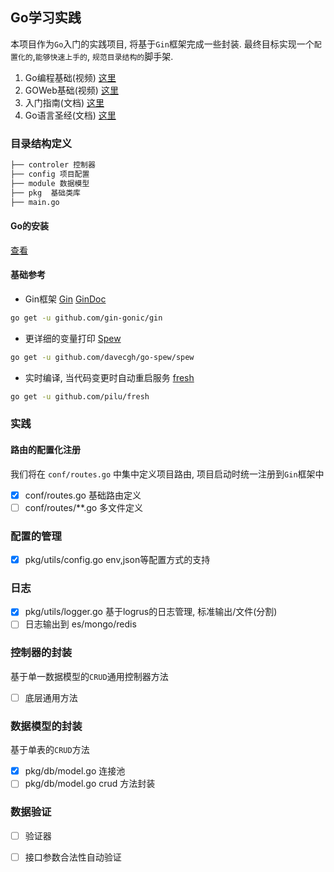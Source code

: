 ## Go学习实践

本项目作为`Go`入门的实践项目, 将基于`Gin`框架完成一些封装. 最终目标实现一个`配置化的`,`能够快速上手的`, `规范目录结构的`脚手架.

1. Go编程基础(视频) [这里](https://study.163.com/course/courseMain.htm?courseId=306002)
2. GOWeb基础(视频) [这里](https://study.163.com/course/courseMain.htm?courseId=328001)
3. 入门指南(文档) [这里](https://github.com/unknwon/the-way-to-go_ZH_CN)
4. Go语言圣经(文档) [这里](https://github.com/golang-china/gopl-zh)

### 目录结构定义
```bash
├── controler 控制器
├── config 项目配置 
├── module 数据模型
├── pkg  基础类库
├── main.go
```

#### Go的安装 

[查看](https://www.jianshu.com/p/ad57228c6e6a)

#### 基础参考
- Gin框架 [Gin](https://github.com/gin-gonic/gin) [GinDoc](https://learnku.com/docs/gin-gonic/2019)

```bash
go get -u github.com/gin-gonic/gin
```

- 更详细的变量打印 [Spew](https://github.com/davecgh/go-spew)

```bash
go get -u github.com/davecgh/go-spew/spew
```

- 实时编译, 当代码变更时自动重启服务 [fresh](https://github.com/gravityblast/fresh)

```bash
go get -u github.com/pilu/fresh
```

### 实践

#### 路由的配置化注册

我们将在 `conf/routes.go` 中集中定义项目路由, 项目启动时统一注册到`Gin`框架中

- [x] conf/routes.go 基础路由定义
- [ ] conf/routes/**.go 多文件定义

### 配置的管理

- [x] pkg/utils/config.go env,json等配置方式的支持

### 日志

- [x] pkg/utils/logger.go 基于logrus的日志管理, 标准输出/文件(分割)
- [ ] 日志输出到 es/mongo/redis 

### 控制器的封装

基于单一数据模型的`CRUD`通用控制器方法

- [ ] 底层通用方法

### 数据模型的封装

基于单表的`CRUD`方法

- [x] pkg/db/model.go 连接池 
- [ ] pkg/db/model.go crud 方法封装 

### 数据验证

- [ ] 验证器
- [ ] 接口参数合法性自动验证

